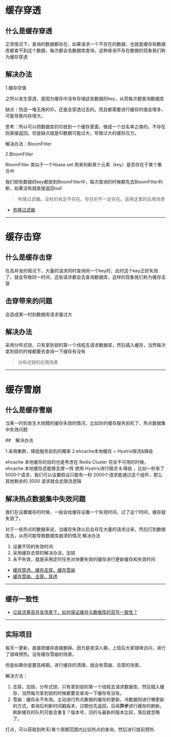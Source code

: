 # 缓存穿透

## 什么是缓存穿透
正常情况下，查询的数据都存在，如果请求一个不存在的数据，也就是缓存和数据库都查不到这个数据，每次都会去数据库查询，这种查询不存在数据的现象我们称为缓存穿透


## 解决办法

1.缓存空值 

之所以发生穿透，是因为缓存中没有存储这些数据的key，从而每次都查询数据库 

缺点：伪造一堆无用的ID，还是会穿透过去的。而且都需要进行缓存的值会增多，可能导致内存增大。

思考：所以可以把数据库的ID放到一个缓存里面，做成一个白名单之类的。不存在则直接返回。但是缺点就是ID数据可能过大，导致过大的缓存压力。

解决办法：BloomFilter

2.BloomFilter 
 
BloomFilter 类似于一个hbase set 用来判断某个元素（key）是否存在于某个集合中 

我们把有数据的key都放到BloomFilter中，每次查询的时候都先去BloomFilter判断，如果没有就直接返回null 

> 布隆过滤器。没有的肯定不存在。存在的不一定存在。适用这里的应用场景

- [布隆过滤器](./布隆过滤器.md)

---
# 缓存击穿
## 什么是缓存击穿

在高并发的情况下，大量的请求同时查询同一个key时，此时这个key正好失效了，就会导致同一时间，这些请求都会去查询数据库，这样的现象我们称为缓存击穿

## 击穿带来的问题
会造成某一时刻数据库请求量过大

## 解决办法
采用分布式锁，只有拿到锁的第一个线程去请求数据库，然后插入缓存，当然每次拿到锁的时候都要去查询一下缓存有没有

> 分布式锁的应用场景

---
# 缓存雪崩
## 什么是缓存雪崩

当某一时刻发生大规模的缓存失效的情况，比如你的缓存服务宕机了、热点数据集中失效问题

##　解决办法

1.采用集群，降低服务宕机的概率
2.ehcache本地缓存 + Hystrix限流&降级

ehcache 本地缓存的目的也是考虑在 Redis Cluster 完全不可用的时候，ehcache 本地缓存还能够支撑一阵
使用 Hystrix进行限流 & 降级 ，比如一秒来了5000个请求，我们可以设置假设只能有一秒 2000个请求能通过这个组件，那么其他剩余的 3000 请求就会走限流逻辑


## 解决热点数据集中失效问题

我们在设置缓存的时候，一般会给缓存设置一个失效时间，过了这个时间，缓存就失效了。

对于一些热点的数据来说，当缓存失效以后会存在大量的请求过来，然后打到数据库去，从而可能导致数据库崩溃的情况
解决办法

1. 设置不同的失效时间
2. 采用缓存击穿的解决办法，加锁
3. 永不失效，就是采用定时任务对快要失效的缓存进行更新缓存和失效时间


- [缓存穿透、缓存击穿、缓存雪崩](https://juejin.im/post/5ca8905ef265da30ba5b18bc)
- [缓存雪崩、击穿、穿透](https://juejin.im/post/5dbef8306fb9a0203f6fa3e2)

---
## 缓存一致性

- [亿级流量高并发场景下，如何保证缓存与数据库的双写一致性？](https://juejin.im/post/5d3f93d0f265da03c61e2bea)

----
## 实际项目

每天一更新，直接把缓存直接删掉。因为是夜深人静，上班后大家错峰访问，进行了错峰预热。没有缓存雪崩的场景。

但是如果你是要高峰期，进行缓存的清理，就会有雪崩、击穿的场景。

解决方法：
1. 击穿，加锁，分布式锁，只有拿到锁的第一个线程去请求数据库，然后插入缓存，当然每次拿到锁的时候都要去查询一下缓存有没有。
2. 雪崩：缓存永不失效。主动进行热点数据的缓存的更新。冷数据则进行懒更新的方式。查询后判断时间戳版本，过期也先返回，后续**异步**进行缓存的刷新。刷新缓存的队列可能会重复？版本号，旧的与最新的版本比较，落后就忽略了。

打点，可以获取到昨天/某个周期范围内比较热点的查询，然后进行提前预热．
